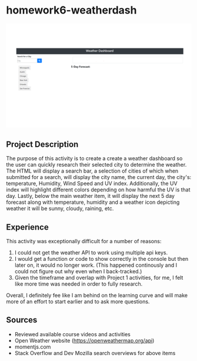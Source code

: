 # homework6-weatherdash

![scheduler](./assets/weather.png)
## Project Description
The purpose of this activity is to create a create a weather dashboard so the user can quickly research their selected city to determine the weather. The HTML will display a search bar, a selection of cities of which when submitted for a search, will display the city name, the current day, the city's: temperature, Humidity, Wind Speed and UV index. Additionally, the UV index will highlight different colors depending on how harmful the UV is that day. Lastly, below the main weather item, it will display the next 5 day forecast along with temperature, humidity and a weather icon depicting weather it will be sunny, cloudy, raining, etc.

## Experience
This activity was exceptionally difficult for a number of reasons:
1. I could not get the weather API to work using multiple api keys. 
2. I would get a function or code to show correctly in the console but then later on, it would no longer work. (This happened continously and I could not figure out why even when I back-tracked.)
3. Given the timeframe and overlap with Project 1 activities, for me, I felt like more time was needed in order to fully research. 

Overall, I definitely fee like I am behind on the learning curve and will make more of an effort to start earlier and to ask more questions.

## Sources
- Reviewed available course videos and activities
- Open Weather website (https://openweathermap.org/api)
- momentjs.com
- Stack Overflow and Dev Mozilla search overviews for above items